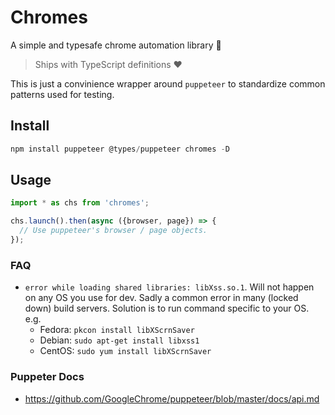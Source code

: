 # Chromes
A simple and typesafe chrome automation library 🌹

> Ships with TypeScript definitions ❤️

This is just a convinience wrapper around `puppeteer` to standardize common patterns used for testing. 

## Install
```js
npm install puppeteer @types/puppeteer chromes -D
```

## Usage
```js
import * as chs from 'chromes';

chs.launch().then(async ({browser, page}) => {
  // Use puppeteer's browser / page objects. 
});
```

### FAQ 
* `error while loading shared libraries: libXss.so.1`. Will not happen on any OS you use for dev. Sadly a common error in many (locked down) build servers. Solution is to run command specific to your OS. e.g. 
  * Fedora: `pkcon install libXScrnSaver` 
  * Debian: `sudo apt-get install libxss1`
  * CentOS: `sudo yum install libXScrnSaver`

### Puppeter Docs 
* https://github.com/GoogleChrome/puppeteer/blob/master/docs/api.md
